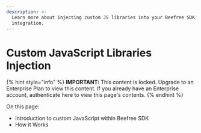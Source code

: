 ```yaml
---
description: >-
  Learn more about injecting custom JS libraries into your Beefree SDK
  integration.
---
```


# Custom JavaScript Libraries Injection

{% hint style="info" %}
**IMPORTANT:** This content is locked. Upgrade to an Enterprise Plan to view this content. If you already have an Enterprise account, authenticate here to view this page's contents.
{% endhint %}

On this page:

* Introduction to custom JavaScript within Beefree SDK
* How it Works
